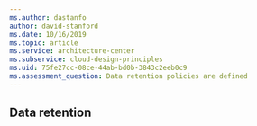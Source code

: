 ```yaml
---
ms.author: dastanfo
author: david-stanford
ms.date: 10/16/2019
ms.topic: article
ms.service: architecture-center
ms.subservice: cloud-design-principles
ms.uid: 75fe27cc-08ce-44ab-bd0b-3843c2eeb0c9
ms.assessment_question: Data retention policies are defined
---
```

## Data retention


